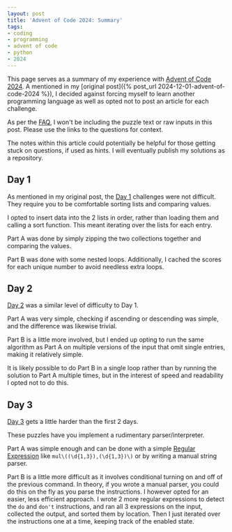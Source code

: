 ```yaml
---
layout: post
title: 'Advent of Code 2024: Summary'
tags:
- coding
- programming
- advent of code
- python
- 2024
---
```


This page serves as a summary of my experience with [Advent of Code
2024](https://adventofcode.com/). A mentioned in my [original post]({% post_url
2024-12-01-advent-of-code-2024 %}), I decided against forcing myself to learn
another programming language as well as opted not to post an article for each
challenge.

As per the [FAQ](https://adventofcode.com/2024/about), I won't be including the
puzzle text or raw inputs in this post. Please use the links to the questions
for context.

The notes within this article could potentially be helpful for those getting
stuck on questions, if used as hints. I will eventually publish my solutions as
a repository.

## Day 1

As mentioned in my original post, the [Day
1](https://adventofcode.com/2024/day/1) challenges were not difficult. They
require you to be comfortable sorting lists and comparing values.

I opted to insert data into the 2 lists in order, rather than loading them and
calling a sort function. This meant iterating over the lists for each entry.

Part A was done by simply zipping the two collections together and comparing
the values.

Part B was done with some nested loops. Additionally, I cached the scores for
each unique number to avoid needless extra loops.

## Day 2

[Day 2](https://adventofcode.com/2024/day/2) was a similar level of difficulty
to Day 1.

Part A was very simple,
checking if ascending or descending was simple, and the difference was likewise
trivial.

Part B is a little more involved, but I ended up opting to run the same
algorithm as Part A on multiple versions of the input that omit single entries,
making it relatively simple.

It is likely possible to do Part B in a single loop rather than by running the
solution to Part A multiple times, but in the interest of speed and readability
I opted not to do this.

## Day 3

[Day 3](https://adventofcode.com/2024/day/3) gets a little harder than the
first 2 days.

These puzzles have you implement a rudimentary parser/interpreter.

Part A was simple enough and can be done with a simple [Regular
Expression](https://en.wikipedia.org/wiki/Regular_expression) like
`mul\((\d{1,3}),(\d{1,3})\)` or by writing a manual string parser.

Part B is a little more difficult as it involves conditional turning on and off
of the previous command. In theory, if you wrote a manual parser, you could do
this on the fly as you parse the instructions. I however opted for an easier,
less efficient approach. I wrote 2 more regular expressions to detect the `do`
and `don't` instructions, and ran all 3 expressions on the input, collected the
output, and sorted them by location. Then I just iterated over the instructions
one at a time, keeping track of the enabled state.
